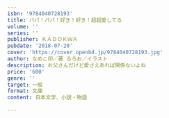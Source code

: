 ```yaml
---
isbn: '9784040728193'
title: パパ！パパ！好き！好き！超超愛してる
volume: ''
series: ''
publisher: ＫＡＤＯＫＷＡ
pubdate: '2018-07-20'
cover: 'https://cover.openbd.jp/9784040728193.jpg'
author: なめこ印／著 るろお／イラスト
description: お父さんだけど愛さえあれば関係ないよね
price: '600'
genre: ''
target: 一般
format: 文庫
content: 日本文学、小説・物語

---
```

